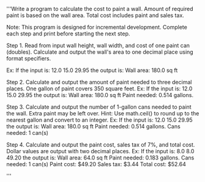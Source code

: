 '''Write a program to calculate the cost to paint a wall. Amount of required paint is based on the wall area. Total cost includes paint and sales tax.

Note: This program is designed for incremental development. Complete each step and print before starting the next step. 

Step 1. Read from input wall height, wall width, and cost of one paint can (doubles). Calculate and output the wall's area to one decimal place using format specifiers.



Ex: If the input is:
12.0 15.0 29.95
the output is:
Wall area: 180.0 sq ft


Step 2. Calculate and output the amount of paint needed to three decimal places. One gallon of paint covers 350 square feet.
Ex: If the input is:
12.0 15.0 29.95
the output is:
Wall area: 180.0 sq ft
Paint needed: 0.514 gallons.


Step 3. Calculate and output the number of 1-gallon cans needed to paint the wall. Extra paint may be left over. Hint: Use math.ceil() to round up to the nearest gallon and convert to an integer. 
Ex: If the input is:
12.0 15.0 29.95
the output is:
Wall area: 180.0 sq ft
Paint needed: 0.514 gallons.
Cans needed: 1 can(s)


Step 4. Calculate and output the paint cost, sales tax of 7%, and total cost. Dollar values are output with two decimal places. 
Ex: If the input is:
8.0 8.0 49.20
the output is:
Wall area: 64.0 sq ft
Paint needed: 0.183 gallons.
Cans needed: 1 can(s)
Paint cost: $49.20
Sales tax: $3.44
Total cost: $52.64

'''

